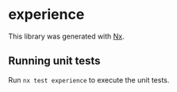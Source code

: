 # experience

This library was generated with [Nx](https://nx.dev).

## Running unit tests

Run `nx test experience` to execute the unit tests.

